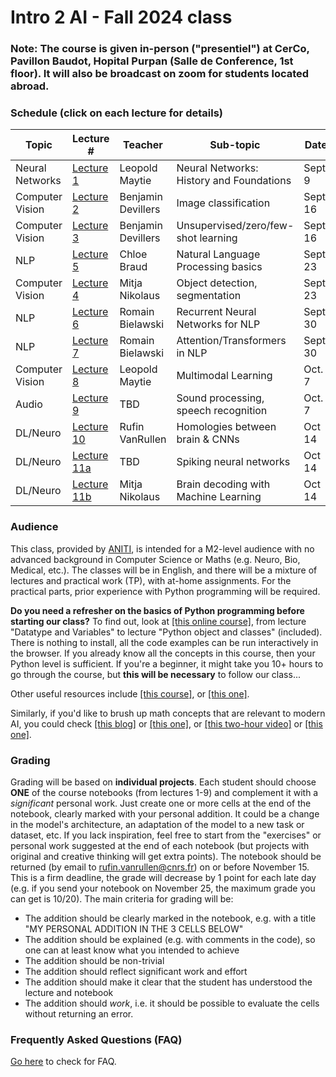 # Intro 2 AI  -  Fall 2024 class

<!-- <div style="text-align: right"><a href="registration"> <h3>Go to registration</h3></a> </div> 

<div style="text-align: right"><h3>Registration is closed! (come back again next year)</h3> </div>
-->
### Note: The course is given in-person ("presentiel") at CerCo, Pavillon Baudot, Hopital Purpan (Salle de Conference, 1st floor). It will also be broadcast on zoom for students located abroad.

### Schedule (click on each lecture for details)

| Topic | Lecture # | Teacher | Sub-topic | Date  |  Time   |
|--------------|---------|---------------|----------------------------|--------------|--------|
| Neural Networks  | [Lecture 1](./Lecture1/index.md) | Leopold Maytie | Neural Networks: History and Foundations |  Sept. 9 | 1:30-4:30pm  |
| Computer Vision  | [Lecture 2](./Lecture2/index.md) | Benjamin Devillers | Image classification |  Sept. 16 | 2-4pm |
| Computer Vision  | [Lecture 3](./Lecture3/index.md) | Benjamin Devillers | Unsupervised/zero/few-shot learning |  Sept. 16 | 4-6pm |
| NLP  | [Lecture 5](./Lecture5/index.md) | Chloe Braud | Natural Language Processing basics |  Sept. 23 | 2-4pm |
| Computer Vision  | [Lecture 4](./Lecture4/index.md) | Mitja Nikolaus | Object detection, segmentation |  Sept. 23 | 4-6pm |
| NLP  | [Lecture 6](./Lecture6/index.md) | Romain Bielawski | Recurrent Neural Networks for NLP |  Sept. 30 | 2-4pm |
| NLP  | [Lecture 7](./Lecture7/index.md) | Romain Bielawski | Attention/Transformers in NLP |  Sept. 30 | 4-6pm |
| Computer Vision  | [Lecture 8](./Lecture8/index.md) | Leopold Maytie | Multimodal Learning |  Oct. 7 | 2-4pm |
| Audio  | [Lecture 9](./Lecture9/index.md) | TBD | Sound processing, speech recognition |  Oct. 7 | 4-6pm |
| DL/Neuro  | [Lecture 10](./Lecture10/index.md) | Rufin VanRullen | Homologies between brain & CNNs |  Oct 14 | 1:30-3:30pm |
| DL/Neuro  | [Lecture 11a](./Lecture11a/index.md) | TBD  | Spiking neural networks |  Oct 14 | 3:45-4:45pm |
| DL/Neuro  | [Lecture 11b](./Lecture11b/index.md) | Mitja Nikolaus | Brain decoding with Machine Learning |  Oct 14 | 5-6pm |

### Audience
This class, provided by [ANITI](https://aniti.univ-toulouse.fr/en/), is intended for a M2-level audience with no advanced background in Computer Science or Maths (e.g. Neuro, Bio, Medical, etc.). The classes will be in English, and there will be a mixture of lectures and practical work (TP), with at-home assignments. For the practical parts, prior experience with Python programming will be required. 

**Do you need a refresher on the basics of Python programming before starting our class?** To find out, look at [[this online course]](https://thepythonguru.com/), from lecture "Datatype and Variables" to lecture "Python object and classes" (included). There is nothing to install, all the code examples can be run interactively in the browser. If you already know all the concepts in this course, then your Python level is sufficient. If you're a beginner, it might take you 10+ hours to go through the course, but **this will be necessary** to follow our class...

Other useful resources include [[this course]](https://www.python-course.eu), or [[this one]](https://www.programiz.com/python-programming). 

Similarly, if you'd like to brush up math concepts that are relevant to modern AI, you could check [[this blog]](https://www.edureka.co/blog/mathematics-for-machine-learning/) or [[this one]](https://www.analyticsvidhya.com/blog/2019/10/mathematics-behind-machine-learning/), or [[this two-hour video]](https://www.youtube.com/watch?v=iyxqcS1u5go) or [[this one]](https://www.youtube.com/watch?v=1VSZtNYMntM). 

<!-- 
### Registration
Priority is given to M2 students from Universite de Toulouse. The classes may be open to other interested participants from ANITI or outside, based on availability. 

To register for the class, **it is mandatory to sign up** with the following form:
#### [Registration form](registration)

Once registered, you will receive the visio-conference links for each class.
-->

### Grading
Grading will be based on **individual projects**. Each student should choose **ONE** of the course notebooks (from lectures 1-9) and complement it with a *significant* personal work. Just create one or more cells at the end of the notebook, clearly marked with your personal addition. It could be a change in the model's architecture, an adaptation of the model to a new task or dataset, etc. If you lack inspiration, feel free to start from the "exercises" or personal work suggested at the end of each notebook (but projects with original and creative thinking will get extra points). The notebook should be returned (by email to rufin.vanrullen@cnrs.fr) on or before November 15. This is a firm deadline, the grade will decrease by 1 point for each late day (e.g. if you send your notebook on November 25, the maximum grade you can get is 10/20). The main criteria for grading will be:
* The addition should be clearly marked in the notebook, e.g. with a title "MY PERSONAL ADDITION IN THE 3 CELLS BELOW"
* The addition should be explained (e.g. with comments in the code), so one can at least know what you intended to achieve
* The addition should be non-trivial
* The addition should reflect significant work and effort
* The addition should make it clear that the student has understood the lecture and notebook
* The addition should *work*, i.e. it should be possible to evaluate the cells without returning an error.

<!-- The class is offered in 2022 as an off-curriculum optional course. There will be no grades and no exams. 

We may deliver a certificate of attendance if you need one; however, this should be mentioned when you register, and in that case we will monitor your attendance, including participation in at-home assignments. -->

### Frequently Asked Questions (FAQ)
[Go here](faq) to check for FAQ.


